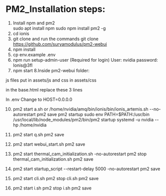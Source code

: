 # PM2_Installation steps: 
1. Install npm and pm2<br>
sudo apt install npm
   sudo npm install pm2 -g
2. cd ionis
3. git clone and run the commands
   git clone https://github.com/suryamodulus/pm2-webui
4. npm install
5. cp env.example .env
6. npm run setup-admin-user (Required for login)
   User: nvidia
   password: Ionis@3fl
7. npm start
8.Inside pm2-webui folder:

  js files put in assets/js
  and css in assets/css
   
  in the base.html replace these 3 lines
  <script src="/assets/js/jquery-3.6.0.min.js" ></script>
  <script src="/assets/js/tabler.min.js"></script>
  <link rel="stylesheet" href="/assets/css/css/tabler.min.css">

  In .env
  Change to HOST=0.0.0.0
   
10. pm2 start a.sh or /home/nvidia/amq/bin/ionis/bin/ionis_artemis.sh --no-autorestart
   pm2 save
   pm2 startup
   sudo env PATH=$PATH:/usr/bin /usr/local/lib/node_modules/pm2/bin/pm2 startup systemd -u nvidia --hp /home/nvidia
11. pm2 start q.sh
    pm2 save
12. pm2 start webui_start.sh
    pm2 save
13. pm2 start thermal_cam_initialization.sh -no-autorestart
    pm2 stop thermal_cam_initialization.sh
    pm2 save
14. pm2 start startup_script --restart-delay 5000 -no-autorestart
    pm2 save

15. pm2 start cli.sh
    pm2 stop cli.sh
    pm2 save
16. pm2 start i.sh
    pm2 stop i.sh
    pm2 save
 
 
